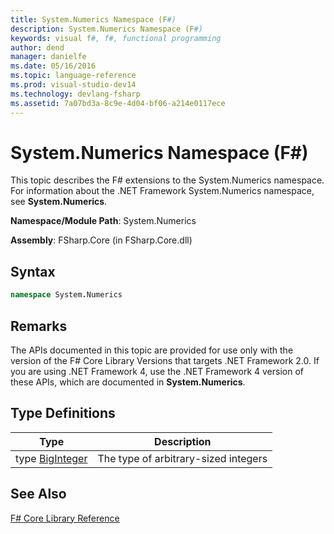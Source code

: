 ```yaml
---
title: System.Numerics Namespace (F#)
description: System.Numerics Namespace (F#)
keywords: visual f#, f#, functional programming
author: dend
manager: danielfe
ms.date: 05/16/2016
ms.topic: language-reference
ms.prod: visual-studio-dev14
ms.technology: devlang-fsharp
ms.assetid: 7a07bd3a-8c9e-4d04-bf06-a214e0117ece 
---
```


# System.Numerics Namespace (F#)

This topic describes the F# extensions to the System.Numerics namespace. For information about the .NET Framework System.Numerics namespace, see **System.Numerics**.

**Namespace/Module Path**: System.Numerics

**Assembly**: FSharp.Core (in FSharp.Core.dll)


## Syntax

```fsharp
namespace System.Numerics
```

## Remarks
The APIs documented in this topic are provided for use only with the version of the F# Core Library Versions that targets .NET Framework 2.0. If you are using .NET Framework 4, use the .NET Framework 4 version of these APIs, which are documented in **System.Numerics**.


## Type Definitions


|Type|Description|
|----|-----------|
|type [BigInteger](https://msdn.microsoft.com/library/e96b4062-9459-48b2-b558-2138255adefe)|The type of arbitrary-sized integers|

## See Also
[F&#35; Core Library Reference](FSharp-Core-Library-Reference.md)

